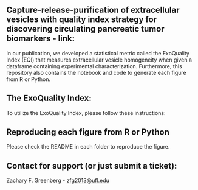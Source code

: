 ## Capture-release-purification of extracellular vesicles with quality index strategy for discovering circulating pancreatic tumor biomarkers - link: 

In our publication, we developed a statistical metric called the ExoQuality Index (EQI) that measures extracellular vesicle homogeneity when given a dataframe containing experimental characterization. Furthermore, this repository also contains the notebook and code to generate each figure from R or Python. 

## The ExoQuality Index:
To utilize the ExoQuality Index, please follow these instructions:

## Reproducing each figure from R or Python
Please check the README in each folder to reproduce the figure. 

## Contact for support (or just submit a ticket):
Zachary F. Greenberg - zfg2013@ufl.edu 

####